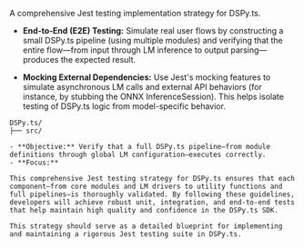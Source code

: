 A comprehensive Jest testing implementation strategy for DSPy.ts.

- **End‑to‑End (E2E) Testing:**
  Simulate real user flows by constructing a small DSPy.ts pipeline (using multiple modules) and verifying that the entire flow—from input through LM inference to output parsing—produces the expected result.

- **Mocking External Dependencies:**
  Use Jest's mocking features to simulate asynchronous LM calls and external API behaviors (for instance, by stubbing the ONNX InferenceSession). This helps isolate testing of DSPy.ts logic from model-specific behavior.

```
DSPy.ts/
├── src/

- **Objective:** Verify that a full DSPy.ts pipeline—from module definitions through global LM configuration—executes correctly.
- **Focus:**

This comprehensive Jest testing strategy for DSPy.ts ensures that each component—from core modules and LM drivers to utility functions and full pipelines—is thoroughly validated. By following these guidelines, developers will achieve robust unit, integration, and end‑to‑end tests that help maintain high quality and confidence in the DSPy.ts SDK.

This strategy should serve as a detailed blueprint for implementing and maintaining a rigorous Jest testing suite in DSPy.ts.
